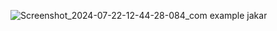 ![Screenshot_2024-07-22-12-44-28-084_com example jakar](https://github.com/user-attachments/assets/bd7a6750-98e5-44c8-bc3b-99917b2e4c43)
